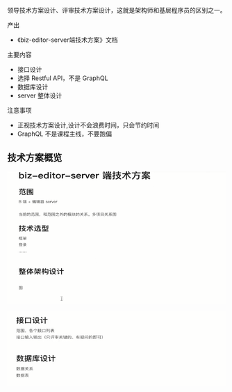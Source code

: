 领导技术方案设计、评审技术方案设计，这就是架构师和基层程序员的区别之一。



产出

- 《biz-editor-server端技术方案》文档

主要内容

- 接口设计
- 选择 Restful APl，不是 GraphQL
- 数据库设计
- server 整体设计

注意事项

- 正视技术方案设计,设计不会浪费时间，只会节约时间
- GraphQL 不是课程主线，不要跑偏

## 技术方案概览

![image-20220424205210373](image/image-20220424205210373.png)

![image-20220424205311960](image/image-20220424205311960.png)
